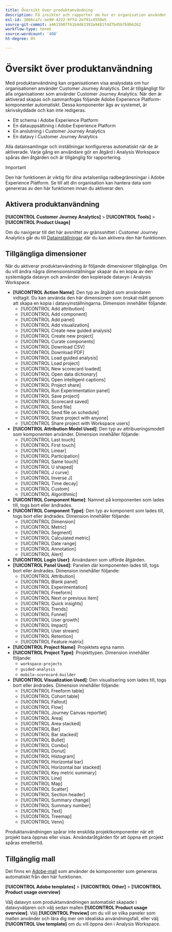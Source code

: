 ```yaml
---
title: Översikt över produktanvändning
description: Få insikter och rapporter om hur er organisation använder Customer Journey Analytics.
exl-id: 3806ca7c-ee90-4222-9ffd-2e791c4550e5
source-git-commit: a4615907f61b4d63393a9481fdd7b45b7b9b6262
workflow-type: tm+mt
source-wordcount: '408'
ht-degree: 0%

---
```


# Översikt över produktanvändning

Med produktanvändning kan organisationen visa analysdata om hur organisationen använder Customer Journey Analytics. Det är tillgängligt för alla organisationer som använder Customer Journey Analytics. När den är aktiverad skapas och sammanfogas följande Adobe Experience Platform-komponenter automatiskt. Dessa komponenter ägs av systemet, är skrivskyddade och kan inte redigeras.

* Ett schema i Adobe Experience Platform
* En datauppsättning i Adobe Experience Platform
* En anslutning i Customer Journey Analytics
* En datavy i Customer Journey Analytics

Alla datainsamlingar och inställningar konfigureras automatiskt när de är aktiverade. Varje gång en användare gör en åtgärd i Analysis Workspace spåras den åtgärden och är tillgänglig för rapportering.

>[!IMPORTANT]
>
>Den här funktionen är viktig för dina avtalsenliga radbegränsningar i Adobe Experience Platform. Se till att din organisation kan hantera data som genereras av den här funktionen innan du aktiverar den.

## Aktivera produktanvändning

**[!UICONTROL Customer Journey Analytics]** > **[!UICONTROL Tools]** > **[!UICONTROL Product Usage]**

Om du navigerar till det här avsnittet av gränssnittet i Customer Journey Analytics går du till [Datainställningar](data-settings.md) där du kan aktivera den här funktionen.

## Tillgängliga dimensioner

När du aktiverar produktanvändning är följande dimensioner tillgängliga. Om du vill ändra några dimensionsinställningar skapar du en kopia av den systemägda datavyn och använder den kopierade datavyn i Analysis Workspace.

* **[!UICONTROL Action Name]**: Den typ av åtgärd som användaren vidtagit. Du kan använda den här dimensionen som önskat mått genom att skapa en kopia i datavyinställningarna. Dimension innehåller följande:
   * [!UICONTROL Add attribution]
   * [!UICONTROL Add component]
   * [!UICONTROL Add panel]
   * [!UICONTROL Add visualization]
   * [!UICONTROL Create new guided analysis]
   * [!UICONTROL Create new project]
   * [!UICONTROL Curate components]
   * [!UICONTROL Download CSV]
   * [!UICONTROL Download PDF]
   * [!UICONTROL Load guided analysis]
   * [!UICONTROL Load project]
   * [!UICONTROL New scorecard loaded]
   * [!UICONTROL Open data dictionary]
   * [!UICONTROL Open intelligent captions]
   * [!UICONTROL Project share]
   * [!UICONTROL Run Experimentation panel]
   * [!UICONTROL Save project]
   * [!UICONTROL Scorecard saved]
   * [!UICONTROL Send file]
   * [!UICONTROL Send file on schedule]
   * [!UICONTROL Share project with anyone]
   * [!UICONTROL Share project with Workspace users]
* **[!UICONTROL Attribution Model Used]**: Den typ av attribueringsmodell som komponenten använder. Dimension innehåller följande:
   * [!UICONTROL Last touch]
   * [!UICONTROL First touch]
   * [!UICONTROL Linear]
   * [!UICONTROL Participation]
   * [!UICONTROL Same touch]
   * [!UICONTROL U shaped]
   * [!UICONTROL J curve]
   * [!UICONTROL Inverse J]
   * [!UICONTROL Time decay]
   * [!UICONTROL Custom]
   * [!UICONTROL Algorithmic]
* **[!UICONTROL Component Name]**: Namnet på komponenten som lades till, togs bort eller ändrades.
* **[!UICONTROL Component Type]**: Den typ av komponent som lades till, togs bort eller ändrades. Dimension innehåller följande:
   * [!UICONTROL Dimension]
   * [!UICONTROL Metric]
   * [!UICONTROL Segment]
   * [!UICONTROL Calculated metric]
   * [!UICONTROL Date range]
   * [!UICONTROL Annotation]
   * [!UICONTROL Alert]
* **[!UICONTROL Login User]**: Användaren som utförde åtgärden.
* **[!UICONTROL Panel Used]**: Panelen där komponenten lades till, togs bort eller ändrades. Dimension innehåller följande:
   * [!UICONTROL Attribution]
   * [!UICONTROL Blank panel]
   * [!UICONTROL Experimentation]
   * [!UICONTROL Freeform]
   * [!UICONTROL Next or previous item]
   * [!UICONTROL Quick insights]
   * [!UICONTROL Trends]
   * [!UICONTROL Funnel]
   * [!UICONTROL User growth]
   * [!UICONTROL Impact]
   * [!UICONTROL User stream]
   * [!UICONTROL Retention]
   * [!UICONTROL Feature matrix]
* **[!UICONTROL Project Name]**: Projektets egna namn.
* **[!UICONTROL Project Type]**: Projekttypen. Dimension innehåller följande:
   * `workspace-projects`
   * `guided-analysis`
   * `mobile-scorecard-builder`
* **[!UICONTROL Visualization Used]**: Den visualisering som lades till, togs bort eller ändrades. Dimension innehåller följande:
   * [!UICONTROL Freeform table]
   * [!UICONTROL Cohort table]
   * [!UICONTROL Fallout]
   * [!UICONTROL Flow]
   * [!UICONTROL Journey Canvas reportlet]
   * [!UICONTROL Area]
   * [!UICONTROL Area stacked]
   * [!UICONTROL Bar]
   * [!UICONTROL Bar stacked]
   * [!UICONTROL Bullet]
   * [!UICONTROL Combo]
   * [!UICONTROL Donut]
   * [!UICONTROL Histogram]
   * [!UICONTROL Horizontal bar]
   * [!UICONTROL Horizontal bar stacked]
   * [!UICONTROL Key metric summary]
   * [!UICONTROL Line]
   * [!UICONTROL Map]
   * [!UICONTROL Scatter]
   * [!UICONTROL Section header]
   * [!UICONTROL Summary change]
   * [!UICONTROL Summary number]
   * [!UICONTROL Text]
   * [!UICONTROL Treemap]
   * [!UICONTROL Venn]

Produktanvändningen spårar inte enskilda projektkomponenter när ett projekt bara öppnas eller visas. Användaråtgärden för att öppna ett projekt spåras emellertid.

## Tillgänglig mall

Det finns en [Adobe-mall](/help/analysis-workspace/templates/use-templates.md) som använder de komponenter som genereras automatiskt från den här funktionen.

**[!UICONTROL Adobe templates]** > **[!UICONTROL Other]** > **[!UICONTROL Product usage overview]**

Välj datavyn som produktanvändningen automatiskt skapade i datavyväljaren och välj sedan mallen **[!UICONTROL Product usage overview]**. Välj **[!UICONTROL Preview]** om du vill se vilka paneler som mallen använder och lära dig mer om idealiska användningsfall, eller välj **[!UICONTROL Use template]** om du vill öppna den i Analysis Workspace.
